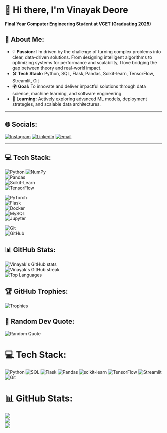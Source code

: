 # 👋 Hi there, I'm Vinayak Deore

**Final Year Computer Engineering Student at VCET (Graduating 2025)**

<!-- About Me Section -->
## 🦄 About Me:

- 💡 **Passion:** I’m driven by the challenge of turning complex problems into clear, data-driven solutions. From designing intelligent algorithms to optimizing systems for performance and scalability, I love bridging the gap between theory and real-world impact.
- 🛠️ **Tech Stack:** Python, SQL, Flask, Pandas, Scikit-learn, TensorFlow, Streamlit, Git 
- 🌍 **Goal:** To innovate and deliver impactful solutions through data science, machine learning, and software engineering.  
- 📝 **Learning:** Actively exploring advanced ML models, deployment strategies, and scalable data architectures.

---

## 🌐 Socials:

[![Instagram](https://img.shields.io/badge/Instagram-E4405F?style=for-the-badge&logo=instagram&logoColor=white)](https://instagram.com/)
[![LinkedIn](https://img.shields.io/badge/LinkedIn-0A66C2?style=for-the-badge&logo=linkedin&logoColor=white)](www.linkedin.com/in/vinayak-deore-063542245)
[![email](https://img.shields.io/badge/Email-D14836?logo=gmail&logoColor=white)](mailto:vinayakdeore09@gmail.com) 

---

## 💻 Tech Stack:

![Python](https://img.shields.io/badge/Python-3776AB?style=for-the-badge&logo=python&logoColor=white) ![NumPy](https://img.shields.io/badge/NumPy-013243?style=for-the-badge&logo=numpy&logoColor=white)  
![Pandas](https://img.shields.io/badge/Pandas-150458?style=for-the-badge&logo=pandas&logoColor=white)  
![Scikit-Learn](https://img.shields.io/badge/Scikit--Learn-F7931E?style=for-the-badge&logo=scikit-learn&logoColor=white)  
![TensorFlow](https://img.shields.io/badge/TensorFlow-FF6F00?style=for-the-badge&logo=TensorFlow&logoColor=white)  

![PyTorch](https://img.shields.io/badge/PyTorch-EE4C2C?style=for-the-badge&logo=pytorch&logoColor=white)  
![Flask](https://img.shields.io/badge/Flask-000000?style=for-the-badge&logo=flask&logoColor=white)  
![Docker](https://img.shields.io/badge/Docker-2496ED?style=for-the-badge&logo=docker&logoColor=white)  
![MySQL](https://img.shields.io/badge/MySQL-4479A1?style=for-the-badge&logo=mysql&logoColor=white)  
![Jupyter](https://img.shields.io/badge/Jupyter-F37626?style=for-the-badge&logo=jupyter&logoColor=white)  

![Git](https://img.shields.io/badge/Git-F05032?style=for-the-badge&logo=git&logoColor=white)  
![GitHub](https://img.shields.io/badge/GitHub-181717?style=for-the-badge&logo=github&logoColor=white)

## 📊 GitHub Stats:

![Vinayak's GitHub stats](https://github-readme-stats.vercel.app/api?username=Vinayak-09&show_icons=true&theme=dark&hide_border=true)  
![Vinayak's GitHub streak](https://github-readme-streak-stats.herokuapp.com/?user=Vinayak-09&theme=dark&hide_border=true)  
![Top Languages](https://github-readme-stats.vercel.app/api/top-langs?username=Vinayak-09&layout=compact&theme=dark)

## 🏆 GitHub Trophies:

![Trophies](https://github-profile-trophy.vercel.app/?username=Vinayak-09&theme=juicyfresh&no-bg=true&no-frame=true&row=1)

## 💬 Random Dev Quote:

![Random Quote](https://quotes-github-readme.vercel.app/api?type=horizontal&theme=dark)



# 💻 Tech Stack:
![Python](https://img.shields.io/badge/python-3670A0?style=for-the-badge&logo=python&logoColor=ffdd54)
![SQL](https://img.shields.io/badge/SQL-%2300f.svg?style=for-the-badge&logo=sql&logoColor=white)
![Flask](https://img.shields.io/badge/flask-%23000.svg?style=for-the-badge&logo=flask&logoColor=white)
![Pandas](https://img.shields.io/badge/pandas-%23150458.svg?style=for-the-badge&logo=pandas&logoColor=white)
![scikit-learn](https://img.shields.io/badge/scikit--learn-%23F7931E.svg?style=for-the-badge&logo=scikit-learn&logoColor=white)
![TensorFlow](https://img.shields.io/badge/TensorFlow-%23FF6F00.svg?style=for-the-badge&logo=TensorFlow&logoColor=white)
![Streamlit](https://img.shields.io/badge/Streamlit-%23FE4B4B.svg?style=for-the-badge&logo=streamlit&logoColor=white)
![Git](https://img.shields.io/badge/git-%23F05033.svg?style=for-the-badge&logo=git&logoColor=white)

# 📊 GitHub Stats:
![](https://github-readme-stats.vercel.app/api?username=Vinayakdeore09&theme=nightowl&hide_border=false&include_all_commits=false&count_private=false)<br/>
![](https://github-readme-streak-stats.herokuapp.com/?user=Vinayakdeore09&theme=nightowl&hide_border=false)<br/>
![](https://github-readme-stats.vercel.app/api/top-langs/?username=Vinayakdeore09&theme=nightowl&hide_border=false&include_all_commits=false&count_private=false&layout=compact)

<!-- Proudly created with GPRM ( https://gprm.itsvg.in ) -->


